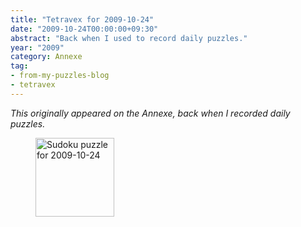 ```yaml
---
title: "Tetravex for 2009-10-24"
date: "2009-10-24T00:00:00+09:30"
abstract: "Back when I used to record daily puzzles."
year: "2009"
category: Annexe
tag:
- from-my-puzzles-blog
- tetravex
---
```

<p style="font-style:italic;">This originally appeared on the Annexe, back when I recorded daily puzzles.</p>

<figure><p><img src="https://rubenerd.com/files/museum/tetravex-2009-10-24.png" alt="Sudoku puzzle for 2009-10-24" style="width:126px; height:126px; image-rendering:optimizeSpeed; image-rendering:-moz-crisp-edges; image-rendering:-o-crisp-edges; image-rendering:-webkit-optimize-contrast; image-rendering:optimize-contrast; image-rendering:crisp-edges; image-rendering:pixelated; -ms-interpolation-mode:nearest-neighbor;" /></p></figure>
